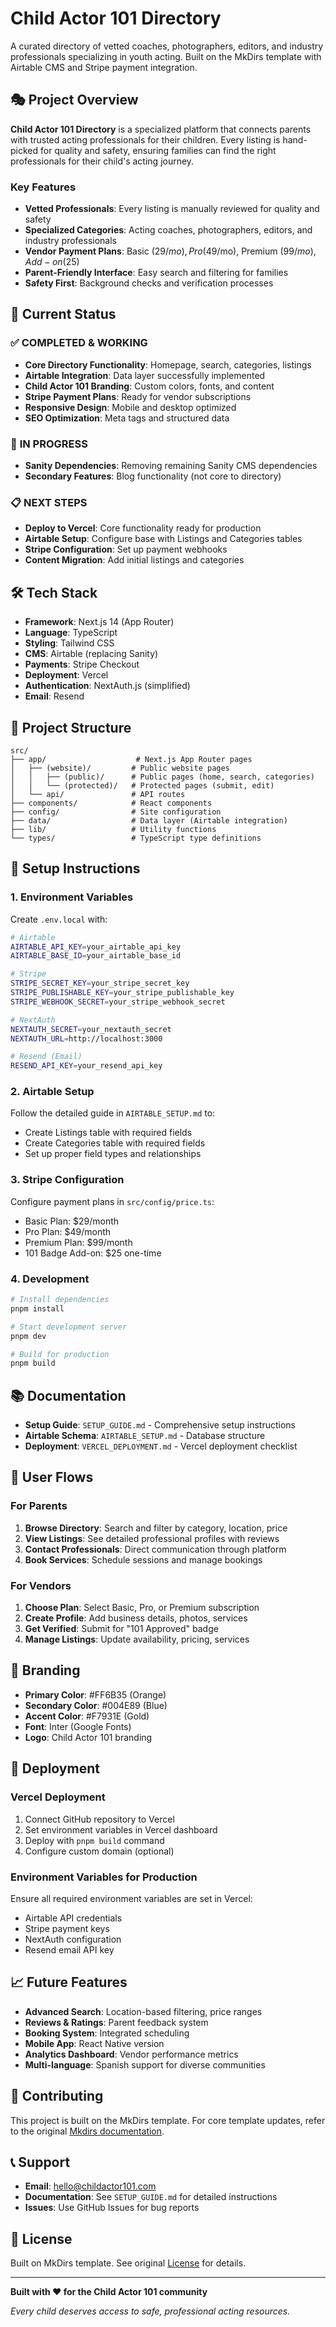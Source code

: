 # Child Actor 101 Directory

A curated directory of vetted coaches, photographers, editors, and industry professionals specializing in youth acting. Built on the MkDirs template with Airtable CMS and Stripe payment integration.

## 🎭 Project Overview

**Child Actor 101 Directory** is a specialized platform that connects parents with trusted acting professionals for their children. Every listing is hand-picked for quality and safety, ensuring families can find the right professionals for their child's acting journey.

### Key Features
- **Vetted Professionals**: Every listing is manually reviewed for quality and safety
- **Specialized Categories**: Acting coaches, photographers, editors, and industry professionals
- **Vendor Payment Plans**: Basic ($29/mo), Pro ($49/mo), Premium ($99/mo), Add-on ($25)
- **Parent-Friendly Interface**: Easy search and filtering for families
- **Safety First**: Background checks and verification processes

## 🚀 Current Status

### ✅ **COMPLETED & WORKING**
- **Core Directory Functionality**: Homepage, search, categories, listings
- **Airtable Integration**: Data layer successfully implemented
- **Child Actor 101 Branding**: Custom colors, fonts, and content
- **Stripe Payment Plans**: Ready for vendor subscriptions
- **Responsive Design**: Mobile and desktop optimized
- **SEO Optimization**: Meta tags and structured data

### 🔄 **IN PROGRESS**
- **Sanity Dependencies**: Removing remaining Sanity CMS dependencies
- **Secondary Features**: Blog functionality (not core to directory)

### 📋 **NEXT STEPS**
- **Deploy to Vercel**: Core functionality ready for production
- **Airtable Setup**: Configure base with Listings and Categories tables
- **Stripe Configuration**: Set up payment webhooks
- **Content Migration**: Add initial listings and categories

## 🛠️ Tech Stack

- **Framework**: Next.js 14 (App Router)
- **Language**: TypeScript
- **Styling**: Tailwind CSS
- **CMS**: Airtable (replacing Sanity)
- **Payments**: Stripe Checkout
- **Deployment**: Vercel
- **Authentication**: NextAuth.js (simplified)
- **Email**: Resend

## 📁 Project Structure

```
src/
├── app/                    # Next.js App Router pages
│   ├── (website)/         # Public website pages
│   │   ├── (public)/      # Public pages (home, search, categories)
│   │   └── (protected)/   # Protected pages (submit, edit)
│   └── api/               # API routes
├── components/            # React components
├── config/                # Site configuration
├── data/                  # Data layer (Airtable integration)
├── lib/                   # Utility functions
└── types/                 # TypeScript type definitions
```

## 🔧 Setup Instructions

### 1. Environment Variables
Create `.env.local` with:
```bash
# Airtable
AIRTABLE_API_KEY=your_airtable_api_key
AIRTABLE_BASE_ID=your_airtable_base_id

# Stripe
STRIPE_SECRET_KEY=your_stripe_secret_key
STRIPE_PUBLISHABLE_KEY=your_stripe_publishable_key
STRIPE_WEBHOOK_SECRET=your_stripe_webhook_secret

# NextAuth
NEXTAUTH_SECRET=your_nextauth_secret
NEXTAUTH_URL=http://localhost:3000

# Resend (Email)
RESEND_API_KEY=your_resend_api_key
```

### 2. Airtable Setup
Follow the detailed guide in `AIRTABLE_SETUP.md` to:
- Create Listings table with required fields
- Create Categories table with required fields
- Set up proper field types and relationships

### 3. Stripe Configuration
Configure payment plans in `src/config/price.ts`:
- Basic Plan: $29/month
- Pro Plan: $49/month  
- Premium Plan: $99/month
- 101 Badge Add-on: $25 one-time

### 4. Development
```bash
# Install dependencies
pnpm install

# Start development server
pnpm dev

# Build for production
pnpm build
```

## 📚 Documentation

- **Setup Guide**: `SETUP_GUIDE.md` - Comprehensive setup instructions
- **Airtable Schema**: `AIRTABLE_SETUP.md` - Database structure
- **Deployment**: `VERCEL_DEPLOYMENT.md` - Vercel deployment checklist

## 🎯 User Flows

### For Parents
1. **Browse Directory**: Search and filter by category, location, price
2. **View Listings**: See detailed professional profiles with reviews
3. **Contact Professionals**: Direct communication through platform
4. **Book Services**: Schedule sessions and manage bookings

### For Vendors
1. **Choose Plan**: Select Basic, Pro, or Premium subscription
2. **Create Profile**: Add business details, photos, services
3. **Get Verified**: Submit for "101 Approved" badge
4. **Manage Listings**: Update availability, pricing, services

## 🎨 Branding

- **Primary Color**: #FF6B35 (Orange)
- **Secondary Color**: #004E89 (Blue)
- **Accent Color**: #F7931E (Gold)
- **Font**: Inter (Google Fonts)
- **Logo**: Child Actor 101 branding

## 🚀 Deployment

### Vercel Deployment
1. Connect GitHub repository to Vercel
2. Set environment variables in Vercel dashboard
3. Deploy with `pnpm build` command
4. Configure custom domain (optional)

### Environment Variables for Production
Ensure all required environment variables are set in Vercel:
- Airtable API credentials
- Stripe payment keys
- NextAuth configuration
- Resend email API key

## 📈 Future Features

- **Advanced Search**: Location-based filtering, price ranges
- **Reviews & Ratings**: Parent feedback system
- **Booking System**: Integrated scheduling
- **Mobile App**: React Native version
- **Analytics Dashboard**: Vendor performance metrics
- **Multi-language**: Spanish support for diverse communities

## 🤝 Contributing

This project is built on the MkDirs template. For core template updates, refer to the original [Mkdirs documentation](https://docs.mkdirs.com).

## 📞 Support

- **Email**: hello@childactor101.com
- **Documentation**: See `SETUP_GUIDE.md` for detailed instructions
- **Issues**: Use GitHub Issues for bug reports

## 📄 License

Built on MkDirs template. See original [License](LICENSE) for details.

---

**Built with ❤️ for the Child Actor 101 community**

*Every child deserves access to safe, professional acting resources.*